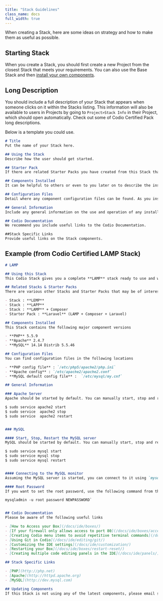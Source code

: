 ```yaml
---
title: "Stack Guidelines"
class_name: docs
full_width: true
---
```



When creating a Stack, here are some ideas on strategy and how to make them as useful as possible.

## Starting Stack
When you create a Stack, you should first create a new Project from the closest Stack that meets your requirements. You can also use the Base Stack and then [install your own components](/docs/ide/boxes/installsw/box-parts/).


## Long Description
You should include a full description of your Stack that appears when someone clicks on it within the Stacks listing. This information will also be available to users in Projects by going to `Project>Stack Info` in their Project, which should open automatically. Check out some of Codio Certified Pack long descriptions.

Below is a template you could use.

```markdown
# Title
Put the name of your Stack here.

## Using the Stack
Describe how the user should get started.

## Starter Pack
If there are related Starter Packs you have created from this Stack that include code files, detail them here.

## Components Installed
It can be helpful to others or even to you later on to describe the installed Components and versions.

## Configuration Files
Detail where any component configuration files can be found. As you install components from `Tools>Install Software` a log file of all this information will be opened.

## General Information
Include any general information on the use and operation of any installed components.

## Codio Documentation
We recommend you include useful links to the Codio Documentation.

##Stack Specific Links
Provide useful links on the Stack components.
```

## Example (from Codio Certified LAMP Stack)

```markdown
# LAMP

## Using this Stack
This Codio Stack gives you a complete **LAMP** stack ready to use and with all services up and running.

## Related Stacks & Starter Packs
There are various other Stacks and Starter Packs that may be of interest. Please search the listing for

- Stack : **LEMP**
- Stack : **LAPP**
- Stack : **LAMP** + Composer
- Starter Pack : **Laravel** (LAMP + Composer + Laravel)

## Components Installed
This Stack contains the following major component versions

- **PHP** 5.5.9
- **Apache** 2.4.7
- **MySQL** 14.14 Distrib 5.5.46

## Configuration Files
You can find configuration files in the following locations

- **PHP config file** : `/etc/php5/apache2/php.ini`
- **Apache config** : `/etc/apache2/apache2.conf`
- **MySQL default config file** :  `/etc/mysql/my.cnf`

## General Information

### Apache Server
Apache should be started by default. You can manually start, stop and restart it using the following terminal commands:

$ sudo service apache2 start
$ sudo service  apache2 stop
$ sudo service  apache2 restart


### MySQL

#### Start, Stop, Restart the MySQL server
MySQL should be started by default. You can manually start, stop and restart the MySQL server using the following terminal commands:

$ sudo service mysql start
$ sudo service mysql stop
$ sudo service mysql restart


#### Connecting to the MySQL monitor
Assuming the MySQL server is started, you can connect to it using `mysql` from the terminal. Exit using `ctrl+c`.

#### Root Password
If you want to set the root password, use the following command from the terminal

mysqladmin -u root password NEWPASSWORD`


## Codio Documentation
Please be aware of the following useful links 

- [How to Access your Box](/docs/ide/boxes/)
- [If your firewall only allows access to port 80](/docs/ide/boxes/access/ext-access/)
- [Creating Codio menu items to avoid repetitive terminal commands](/docs/ide/boxes/runmenu/)
- [Using Git in Codio](/docs/ide/editing/git/)
- [Customizing the IDE settings](/docs/ide/customization/)
- [Restarting your Box](/docs/ide/boxes/restart-reset/)
- [Creating multiple code editing panels in the IDE](/docs/ide/panels/)

## Stack Specific Links

- [PHP](http://php.net)
- [Apache](http://httpd.apache.org)
- [MySQL](http://dev.mysql.com)

## Updating Components
If this Stack is not using any of the latest components, please email support@codio.com and we will update it.
```
